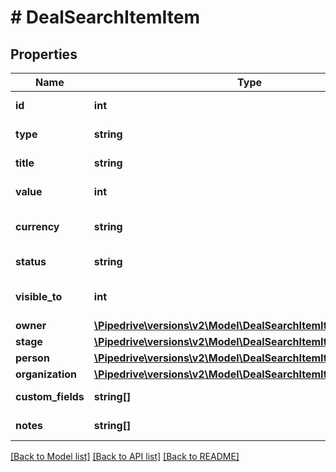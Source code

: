 # # DealSearchItemItem

## Properties

Name | Type | Description | Notes
------------ | ------------- | ------------- | -------------
**id** | **int** | The ID of the deal | [optional]
**type** | **string** | The type of the item | [optional]
**title** | **string** | The title of the deal | [optional]
**value** | **int** | The value of the deal | [optional]
**currency** | **string** | The currency of the deal | [optional]
**status** | **string** | The status of the deal | [optional]
**visible_to** | **int** | The visibility of the deal | [optional]
**owner** | [**\Pipedrive\versions\v2\Model\DealSearchItemItemOwner**](DealSearchItemItemOwner.md) |  | [optional]
**stage** | [**\Pipedrive\versions\v2\Model\DealSearchItemItemStage**](DealSearchItemItemStage.md) |  | [optional]
**person** | [**\Pipedrive\versions\v2\Model\DealSearchItemItemPerson**](DealSearchItemItemPerson.md) |  | [optional]
**organization** | [**\Pipedrive\versions\v2\Model\DealSearchItemItemOrganization**](DealSearchItemItemOrganization.md) |  | [optional]
**custom_fields** | **string[]** | Custom fields | [optional]
**notes** | **string[]** | An array of notes | [optional]

[[Back to Model list]](../README.md#documentation-for-models) [[Back to API list]](../README.md#documentation-for-api-endpoints) [[Back to README]](../README.md)
